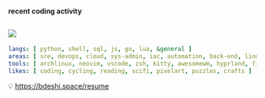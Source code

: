 #### recent coding activity
![](https://github-readme-stats.vercel.app/api/wakatime?username=bdeshi&api_domain=stat.bdeshi.space&bg_color=1A202C&title_color=2F855A&icon_color=2F855A&text_color=ffffff&layout=compact)
---

```yaml
langs: [ python, shell, sql, js, go, lua, &general ]
areas: [ sre, devops, cloud, sys-admin, iac, automation, back-end, linux, docs, rest, apis, self-hosting ]
tools: [ archlinux, neovim, vscode, zsh, kitty, awesomewm, hyprland, firefox, vivaldi ]
likes: [ coding, cycling, reading, scifi, pixelart, puzzles, crafts ]
```
💡 https://bdeshi.space/resume
